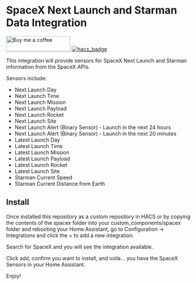 # SpaceX Next Launch and Starman Data Integration

<a target="_blank" href="https://www.buymeacoffee.com/djtimca"><img src="https://www.buymeacoffee.com/assets/img/custom_images/orange_img.png" alt="Buy me a coffee" style="height: 41px !important;width: 174px !important;box-shadow: 0px 3px 2px 0px rgba(190, 190, 190, 0.5) !important;-webkit-box-shadow: 0px 3px 2px 0px rgba(190, 190, 190, 0.5) !important;"></a> [![hacs_badge](https://img.shields.io/badge/HACS-Custom-orange.svg?style=for-the-badge)](https://github.com/custom-components/hacs)

This integration will provide sensors for SpaceX Next Launch and Starman information from the SpaceX APIs.

Sensors include:
- Next Launch Day
- Next Launch Time
- Next Launch Mission
- Next Launch Payload
- Next Launch Rocket
- Next Launch Site
- Next Launch Alert (Binary Sensor) - Launch in the next 24 hours
- Next Launch Alert (Binary Sensor) - Launch in the next 20 minutes
- Latest Launch Day
- Latest Launch Time
- Latest Launch Mission
- Latest Launch Payload
- Latest Launch Rocket
- Latest Launch Site
- Starman Current Speed
- Starman Current Distance from Earth

## Install

Once installed this repository as a custom repository in HACS or by copying the contents of the spacex folder into your custom_components/spacex folder and rebooting your Home Assistant, go to Configuration -> Integrations and click the + to add a new integration.

Search for SpaceX and you will see the integration available.

Click add, confirm you want to install, and voila... you have the SpaceX Sensors in your Home Assistant.

Enjoy!